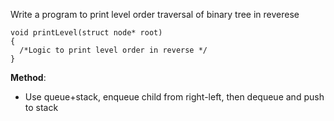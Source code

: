 Write a program to print level order traversal of binary tree in reverese

```
void printLevel(struct node* root)
{
  /*Logic to print level order in reverse */
}

```

**Method**:
- Use queue+stack, enqueue child from right-left, then dequeue and push to stack
